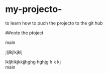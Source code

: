 # my-projecto-
to learn how to puch the projecto to the git hub

##note the ptoject 

 main

;ljlkjlkjklj

lkljhlkjkkjjhghg hghjg h k kj  
 main
